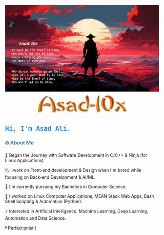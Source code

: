 

<!-- Header Pic at the top of readme.md -->
<div align="center">
  <img src="./images/header.jpeg" alt="Header Image" width="800">
</div>


<!-- Username Pic under the Header-->
<div align="center">
  <img src="./images/username-styled.png" alt="Styled Username">
</div>

<!-- Greetings-->
<div>
  <h2 align="left" style="font-family: 'Fira Code', monospace; color: #1e90ff;"> Hi, I'm Asad Ali. </h2>
</div>

<!-- About Me -->
<div>
  <h3 style="color: #4682b4;"> ❄️  About Me </h3> 
</div>

<p style="font-size: 16px; line-height: 1.6;">

 🎇 Began the Journey with Software Development in C/C++ & Ninja (for Linux Applications)

 🌜 I work on Front-end development & Design when I'm bored while focusing on Back-end Development & AI/ML.

 🌱 I'm currently pursuing my Bachelors in Computer Science.

 💸 I worked on Linux Computer Applications, MEAN Stack Web Apps, Bash Shell Scripting & Automation (Python).

 ⚡ Interested in Artificial Intelligence, Machine Learning, Deep Learning, Automation and Data Science.

 🕴️ Perfectionist !
</p>















